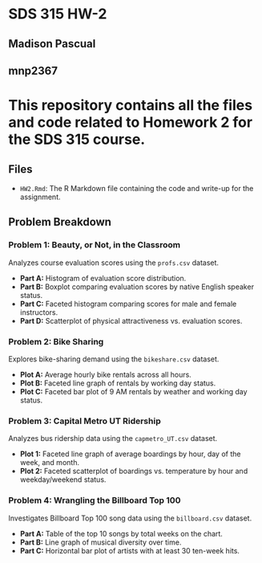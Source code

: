 # SDS 315 HW-2
## Madison Pascual
## mnp2367

# This repository contains all the files and code related to Homework 2 for the SDS 315 course.

## Files
- `HW2.Rmd`: The R Markdown file containing the code and write-up for the assignment.
  
## Problem Breakdown
### Problem 1: Beauty, or Not, in the Classroom
Analyzes course evaluation scores using the `profs.csv` dataset.  
- **Part A:** Histogram of evaluation score distribution.  
- **Part B:** Boxplot comparing evaluation scores by native English speaker status.  
- **Part C:** Faceted histogram comparing scores for male and female instructors.  
- **Part D:** Scatterplot of physical attractiveness vs. evaluation scores.  

### Problem 2: Bike Sharing  
Explores bike-sharing demand using the `bikeshare.csv` dataset.  
- **Plot A:** Average hourly bike rentals across all hours.  
- **Plot B:** Faceted line graph of rentals by working day status.  
- **Plot C:** Faceted bar plot of 9 AM rentals by weather and working day status.  

### Problem 3: Capital Metro UT Ridership  
Analyzes bus ridership data using the `capmetro_UT.csv` dataset.  
- **Plot 1:** Faceted line graph of average boardings by hour, day of the week, and month.  
- **Plot 2:** Faceted scatterplot of boardings vs. temperature by hour and weekday/weekend status.  

### Problem 4: Wrangling the Billboard Top 100  
Investigates Billboard Top 100 song data using the `billboard.csv` dataset.  
- **Part A:** Table of the top 10 songs by total weeks on the chart.  
- **Part B:** Line graph of musical diversity over time.  
- **Part C:** Horizontal bar plot of artists with at least 30 ten-week hits.
